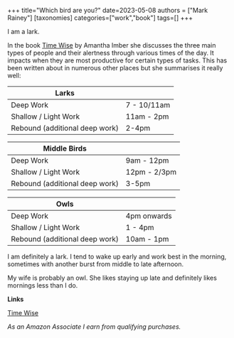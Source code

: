 +++
title="Which bird are you?"
date=2023-05-08
authors = ["Mark Rainey"]
[taxonomies]
categories=["work","book"]
tags=[]
+++

I am a lark.

<!-- more -->

In the book [Time Wise](https://amzn.to/3II2EXn) by Amantha Imber she discusses the three main types of people and their alertness through various times of the day. It impacts when they are most productive for certain types of tasks. This has been written about in numerous other places but she summarises it really well:

| **Larks**                          |    |
| ------------------------------ | ------------ |
| Deep Work                      | 7 - 10/11am             |
| Shallow / Light Work           | 11am - 2pm |
| Rebound (additional deep work) | 2-4pm             |

| Middle Birds                          |    |
| ------------------------------ | ------------ |
| Deep Work                      | 9am - 12pm             |
| Shallow / Light Work           | 12pm - 2/3pm |
| Rebound (additional deep work) | 3-5pm             |

| Owls                          |    |
| ------------------------------ | ------------ |
| Deep Work                      | 4pm onwards             |
| Shallow / Light Work           | 1 - 4pm |
| Rebound (additional deep work) | 10am - 1pm             |

I am definitely a lark. I tend to wake up early and work best in the morning, sometimes with another burst from middle to late afternoon. 

My wife is probably an owl. She likes staying up late and definitely likes mornings less than I do.

__Links__

[Time Wise](https://amzn.to/3II2EXn)

*As an Amazon Associate I earn from qualifying purchases.*


